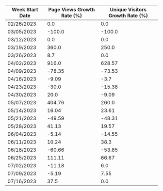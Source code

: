 | Week Start Date | Page Views Growth Rate (%) | Unique Visitors Growth Rate (%) |
|-----------------|----------------------------|---------------------------------|
| 02/26/2023      | 0.0                        | 0.0                             |
| 03/05/2023      | -100.0                     | -100.0                          |
| 03/12/2023      | 0.0                        | 0.0                             |
| 03/19/2023      | 360.0                      | 250.0                           |
| 03/26/2023      | 8.7                        | 0.0                             |
| 04/02/2023      | 916.0                      | 628.57                          |
| 04/09/2023      | -78.35                     | -73.53                          |
| 04/16/2023      | -9.09                      | -3.7                            |
| 04/23/2023      | -30.0                      | -15.38                          |
| 04/30/2023      | 20.0                       | -9.09                           |
| 05/07/2023      | 404.76                     | 260.0                           |
| 05/14/2023      | 16.04                      | 23.61                           |
| 05/21/2023      | -49.59                     | -48.31                          |
| 05/28/2023      | 41.13                      | 19.57                           |
| 06/04/2023      | -5.14                      | -14.55                          |
| 06/11/2023      | 10.24                      | 38.3                            |
| 06/18/2023      | -60.66                     | -53.85                          |
| 06/25/2023      | 111.11                     | 66.67                           |
| 07/02/2023      | -11.18                     | 6.0                             |
| 07/09/2023      | -5.19                      | 7.55                            |
| 07/16/2023      | 37.5                       | 0.0                             |
